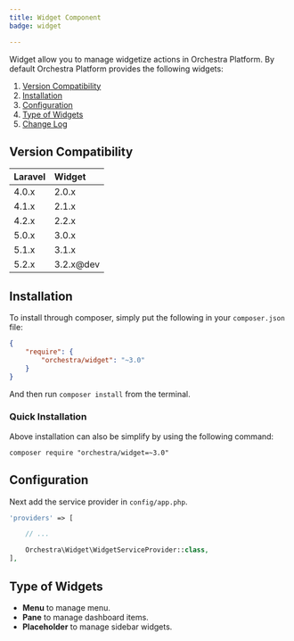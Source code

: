 ```yaml
---
title: Widget Component
badge: widget

---
```


Widget allow you to manage widgetize actions in Orchestra Platform. By default Orchestra Platform provides the following widgets:

1. [Version Compatibility](#compatibility)
3. [Installation](#installation)
4. [Configuration](#configuration)
2. [Type of Widgets](#type)
5. [Change Log]({doc-url}/components/widget/changes#v3-1)

<a name="compatibility"></a>
## Version Compatibility

 Laravel  | Widget
:---------|:----------
 4.0.x    | 2.0.x
 4.1.x    | 2.1.x
 4.2.x    | 2.2.x
 5.0.x    | 3.0.x
 5.1.x    | 3.1.x
 5.2.x    | 3.2.x@dev

<a name="Installation"></a>
## Installation

To install through composer, simply put the following in your `composer.json` file:

```json
{
    "require": {
        "orchestra/widget": "~3.0"
    }
}
```

And then run `composer install` from the terminal.

<a name="quick-installation"></a>
### Quick Installation

Above installation can also be simplify by using the following command:

    composer require "orchestra/widget=~3.0"

<a name="configuration"></a>
## Configuration

Next add the service provider in `config/app.php`.

```php
'providers' => [

    // ...

    Orchestra\Widget\WidgetServiceProvider::class,
],
```

<a name="type"></a>
## Type of Widgets

* **Menu** to manage menu.
* **Pane** to manage dashboard items.
* **Placeholder** to manage sidebar widgets.
